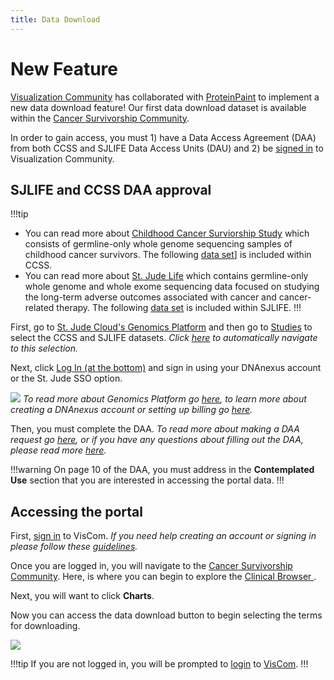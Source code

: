 ```yaml
---
title: Data Download
---
```


# New Feature
[Visualization Community](https://viz.stjude.cloud/) has collaborated with [ProteinPaint](https://proteinpaint.stjude.org/) to implement a new data download feature!
Our first data download dataset is available within the [Cancer Survivorship Community](https://viz.stjude.cloud/community/cancer-survivorship-community~4).

In order to gain access, you must 1) have a Data Access Agreement (DAA) from both CCSS and SJLIFE Data Access Units (DAU) and 2) be [signed in](https://viz.stjude.cloud/signin) to Visualization Community. 



## SJLIFE and CCSS DAA approval

!!!tip
- You can read more about [Childhood Cancer Surviorship Study](https://stjude.cloud/studies/clinical-genomics) which consists of germline-only whole genome sequencing samples of childhood cancer survivors. The following [data set](https://university.stjude.cloud/docs/genomics-platform/about-our-data/dau-and-datasets/#childhood-cancer-survivor-study)] is included within CCSS.
- You can read more about [St. Jude Life](https://sjlife.stjude.org/) which contains germline-only whole genome and whole exome sequencing data focused on studying the long-term adverse outcomes associated with cancer and cancer-related therapy. The following [data set](https://university.stjude.cloud/docs/genomics-platform/about-our-data/dau-and-datasets/#st-jude-life) is included within SJLIFE.
!!!


First, go to [St. Jude Cloud's Genomics Platform](https://platform.stjude.cloud/) and then go to [Studies](https://platform.stjude.cloud/data/cohorts) to select the CCSS and SJLIFE datasets. *Click [here](https://platform.stjude.cloud/data/cohorts?selected_tags=SJC-DS-1002,SJC-DS-1005) to automatically navigate to this selection.*

Next, click [Log In (at the bottom)](https://platform.stjude.cloud/login) and sign in using your DNAnexus account or the St. Jude SSO option.

![](./genomics-platform.gif)
*To read more about Genomics Platform go [here](https://university.stjude.cloud/docs/genomics-platform/), to learn more about creating a DNAnexus account or setting up billing go [here](https://university.stjude.cloud/docs/genomics-platform/accounts-and-billing/).*


Then, you must complete the DAA. *To read more about making a DAA request go [here](https://university.stjude.cloud/docs/genomics-platform/requesting-data/making-a-data-request/), or if you have any questions about filling out the DAA, please read more [here](https://university.stjude.cloud/docs/genomics-platform/requesting-data/how-to-fill-out-daa/).*

!!!warning
On page 10 of the DAA, you must address in the **Contemplated Use** section that you are interested in accessing the portal data. 
!!!



## Accessing the portal 

First, [sign in](https://viz.stjude.cloud/signin) to VisCom. *If you need help creating an account or signing in please follow these [guidelines](https://university.stjude.cloud/docs/visualization-community/sign-in/).*

Once you are logged in, you will navigate to the [Cancer Survivorship Community](https://viz.stjude.cloud/community/cancer-survivorship-community~4). Here, is where you can begin to explore the [Clinical Browser ](https://viz.stjude.cloud/cancer-survivorship/visualization/clinical-data-browser~18). 

Next, you will want to click **Charts**.

Now you can access the data download button to begin selecting the terms for downloading. 

![](./full.gif)

!!!tip
If you are not logged in, you will be prompted to [login]( https://viz.stjude.cloud/signin) to [VisCom](https://viz.stjude.cloud/).
!!!






